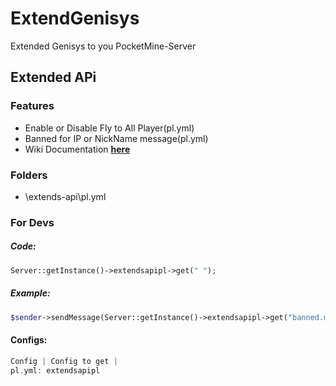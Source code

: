 # ExtendGenisys
Extended Genisys to you PocketMine-Server

## Extended APi

### Features
- Enable or Disable Fly to All Player(pl.yml)
- Banned for IP or NickName message(pl.yml)
- Wiki Documentation [**here**](https://github.com/RedstoneAlmeida/ExtendGenisys/wiki)

### Folders
- \extends-api\pl.yml

### For Devs
##### Code:
```php
Server::getInstance()->extendsapipl->get(" ");
```
##### Example:
```php
$sender->sendMessage(Server::getInstance()->extendsapipl->get("banned.message"));
```

#### Configs:
```php
Config | Config to get |
pl.yml: extendsapipl
```
